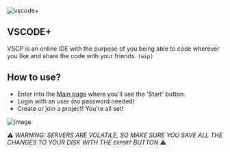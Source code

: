 ![vscode+](https://github.com/xhyabunny/vscp/assets/106491722/63224049-ddff-438e-aa86-b9dcd99607d0)
## VSCODE+
VSCP is an online IDE with the purpose of you being able to code wherever you like and share the code with your friends. `(wip)`

## How to use?
- Enter into the [Main page](https://vscp.xhyabunny.org) where you'll see the 'Start' button.
- Login with an user (no password needed)
- Create or join a project! You're all set!

![image](https://github.com/xhyabunny/vscp/assets/106491722/25ac8838-072a-42ca-ad4f-8be660356592)


⚠ *WARNING: SERVERS ARE VOLATILE, SO MAKE SURE YOU SAVE ALL THE CHANGES TO YOUR DISK WITH THE `EXPORT` BUTTON* ⚠
